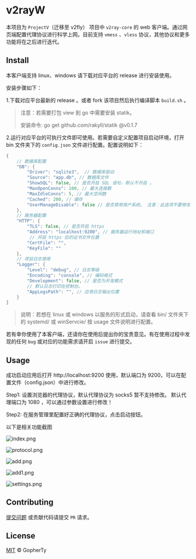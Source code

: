 # v2rayW

本项目为 `ProjectV`（迁移至 v2fly） 项目中 `v2ray-core` 的 web 客户端。通过网页端配置代理协议进行科学上网。目前支持 `vmess` 、`vless` 协议，其他协议和更多功能将在之后进行迭代。

## Install 

本客户端支持 linux、windows 请下载对应平台的 release 进行安装使用。

安装步骤如下：

1.下载对应平台最新的 release 。或者 fork 该项目然后执行编译脚本 `build.sh`  。

> 注意：若需要打包 view 到 go 中需要安装 statik。 
>
> 安装命令: go get github.com/rakyll/statik @v0.1.7

2.运行对应平台的可执行文件即可使用。若需要自定义配置项目启动环境，打开 bin 文件夹下的 `config.json`  文件进行配置。配置说明如下：

```go
{  
    // 数据库配置
    "DB": {   
        "Driver": "sqlite3",  // 数据库驱动
        "Source": "app.db", // 数据库文件
        "ShowSQL": false, // 是否开启 SQL 语句，默认不开启 。 
        "MaxOpenConns": 100, // 最大连接数
        "MaxIdleConns": 5, // 最大空闲数
        "Cached": 200, // 缓存
        "UserManageDisable": false // 是否禁用用户系统。 注意：此选项不要修改，在最开始设计时是将该选项作为保留项。
    },
    // 服务器配置
    "HTTP": {
        "TLS": false, // 是否开启 https
        "Address": "localhost:9200", // 服务器运行地址和端口
         // 开启 https 后的证书文件位置
        "CertFile": "", 
        "KeyFile": "" 
    },
    // 项目日志使用
    "Logger": {
        "Level": "debug", // 日志等级
        "Encoding": "console", // 编码格式
        "Development": false, // 是否为开发模式
        // 默认日志打印在控制台。
        "AppLogsPath": "", // 应用日志输出位置 
    }
}
```

> 说明：若想在 linux 或 windows 以服务的形式启动，请查看 bin/ 文件夹下的 systemd/ 或 winServcie/ 按 usage 文件说明进行配置。

若有幸你使用了本客户端，还请你在使用后提出你的宝贵意见。有在使用过程中发现的任何 `bug` 或对应的功能需求请开启 `issue` 进行提交。

## Usage

成功启动应用后打开 http://localhost:9200 使用，默认端口为 9200，可以在配置文件（config.json）中进行修改。

Step1: 设置浏览器的代理协议，默认代理协议为 socks5 暂不支持修改。 默认代理端口为 1080 ，可以通过参数设置进行修改！

Step2: 在服务管理里配置好正确的代理协议，点击启动按钮。  

以下是相关功能截图

![index.png](https://i.loli.net/2020/10/12/pq5rE8VAb1xJIWw.png)

![protocol.png](https://i.loli.net/2020/10/12/Kp1Wwbh68xz5mIR.png)

![add.png](https://i.loli.net/2020/10/12/GMcHvKTp9XfUiNh.png)

![add1.png](https://i.loli.net/2020/10/12/OA3WPFoxstwnaKp.png)

![settings.png](https://i.loli.net/2020/10/12/9FYBskCuot6qVri.png)

## Contributing

[提交问题](https://github.com/GopherTy/v2ray-web/issues/new) 或贡献代码请提交 `PR` 请求。

## License

[MIT](https://github.com/GopherTy/v2ray-web/blob/master/LICENSE) © GopherTy